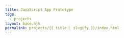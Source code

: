 ```yaml
---
title: JavaScript App Prototype
tags:
  - projects
layout: base.njk
permalink: projects/{{ title | slugify }}/index.html
---
```

